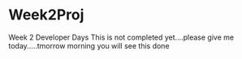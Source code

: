 # Week2Proj
 Week 2 Developer Days
This is not completed yet....please give me today.....tmorrow morning you will see this done
